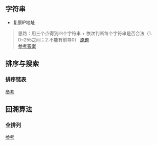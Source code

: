 ## 字符串
- 复原IP地址  
> 思路：用三个点得到四个字符串 + 依次判断每个字符串是否合法（1. 0~255之间；2.不能有前导0）
[原题](https://leetcode-cn.com/explore/interview/card/bytedance/242/string/1044/)  
[参考答案](http://www.cnblogs.com/grandyang/p/4305572.html)
## 排序与搜索
### 排序链表  
[参考](http://www.cnblogs.com/TenosDoIt/p/3666585.html)
## 回溯算法
### 全排列  
[参考](https://blog.csdn.net/tanxuan231/article/details/46480631)
